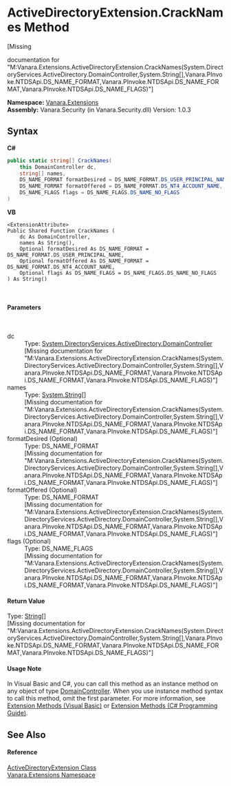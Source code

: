 # ActiveDirectoryExtension.CrackNames Method 
 

\[Missing <summary> documentation for "M:Vanara.Extensions.ActiveDirectoryExtension.CrackNames(System.DirectoryServices.ActiveDirectory.DomainController,System.String[],Vanara.PInvoke.NTDSApi.DS_NAME_FORMAT,Vanara.PInvoke.NTDSApi.DS_NAME_FORMAT,Vanara.PInvoke.NTDSApi.DS_NAME_FLAGS)"\]

**Namespace:**&nbsp;<a href="9abe54ff-18ce-e333-beed-30e855655381">Vanara.Extensions</a><br />**Assembly:**&nbsp;Vanara.Security (in Vanara.Security.dll) Version: 1.0.3

## Syntax

**C#**<br />
``` C#
public static string[] CrackNames(
	this DomainController dc,
	string[] names,
	DS_NAME_FORMAT formatDesired = DS_NAME_FORMAT.DS_USER_PRINCIPAL_NAME,
	DS_NAME_FORMAT formatOffered = DS_NAME_FORMAT.DS_NT4_ACCOUNT_NAME,
	DS_NAME_FLAGS flags = DS_NAME_FLAGS.DS_NAME_NO_FLAGS
)
```

**VB**<br />
``` VB
<ExtensionAttribute>
Public Shared Function CrackNames ( 
	dc As DomainController,
	names As String(),
	Optional formatDesired As DS_NAME_FORMAT = DS_NAME_FORMAT.DS_USER_PRINCIPAL_NAME,
	Optional formatOffered As DS_NAME_FORMAT = DS_NAME_FORMAT.DS_NT4_ACCOUNT_NAME,
	Optional flags As DS_NAME_FLAGS = DS_NAME_FLAGS.DS_NAME_NO_FLAGS
) As String()
```

<br />

#### Parameters
&nbsp;<dl><dt>dc</dt><dd>Type: <a href="http://msdn2.microsoft.com/en-us/library/cb0acxkt" target="_blank">System.DirectoryServices.ActiveDirectory.DomainController</a><br />\[Missing <param name="dc"/> documentation for "M:Vanara.Extensions.ActiveDirectoryExtension.CrackNames(System.DirectoryServices.ActiveDirectory.DomainController,System.String[],Vanara.PInvoke.NTDSApi.DS_NAME_FORMAT,Vanara.PInvoke.NTDSApi.DS_NAME_FORMAT,Vanara.PInvoke.NTDSApi.DS_NAME_FLAGS)"\]</dd><dt>names</dt><dd>Type: <a href="http://msdn2.microsoft.com/en-us/library/s1wwdcbf" target="_blank">System.String</a>[]<br />\[Missing <param name="names"/> documentation for "M:Vanara.Extensions.ActiveDirectoryExtension.CrackNames(System.DirectoryServices.ActiveDirectory.DomainController,System.String[],Vanara.PInvoke.NTDSApi.DS_NAME_FORMAT,Vanara.PInvoke.NTDSApi.DS_NAME_FORMAT,Vanara.PInvoke.NTDSApi.DS_NAME_FLAGS)"\]</dd><dt>formatDesired (Optional)</dt><dd>Type: DS_NAME_FORMAT<br />\[Missing <param name="formatDesired"/> documentation for "M:Vanara.Extensions.ActiveDirectoryExtension.CrackNames(System.DirectoryServices.ActiveDirectory.DomainController,System.String[],Vanara.PInvoke.NTDSApi.DS_NAME_FORMAT,Vanara.PInvoke.NTDSApi.DS_NAME_FORMAT,Vanara.PInvoke.NTDSApi.DS_NAME_FLAGS)"\]</dd><dt>formatOffered (Optional)</dt><dd>Type: DS_NAME_FORMAT<br />\[Missing <param name="formatOffered"/> documentation for "M:Vanara.Extensions.ActiveDirectoryExtension.CrackNames(System.DirectoryServices.ActiveDirectory.DomainController,System.String[],Vanara.PInvoke.NTDSApi.DS_NAME_FORMAT,Vanara.PInvoke.NTDSApi.DS_NAME_FORMAT,Vanara.PInvoke.NTDSApi.DS_NAME_FLAGS)"\]</dd><dt>flags (Optional)</dt><dd>Type: DS_NAME_FLAGS<br />\[Missing <param name="flags"/> documentation for "M:Vanara.Extensions.ActiveDirectoryExtension.CrackNames(System.DirectoryServices.ActiveDirectory.DomainController,System.String[],Vanara.PInvoke.NTDSApi.DS_NAME_FORMAT,Vanara.PInvoke.NTDSApi.DS_NAME_FORMAT,Vanara.PInvoke.NTDSApi.DS_NAME_FLAGS)"\]</dd></dl>

#### Return Value
Type: <a href="http://msdn2.microsoft.com/en-us/library/s1wwdcbf" target="_blank">String</a>[]<br />\[Missing <returns> documentation for "M:Vanara.Extensions.ActiveDirectoryExtension.CrackNames(System.DirectoryServices.ActiveDirectory.DomainController,System.String[],Vanara.PInvoke.NTDSApi.DS_NAME_FORMAT,Vanara.PInvoke.NTDSApi.DS_NAME_FORMAT,Vanara.PInvoke.NTDSApi.DS_NAME_FLAGS)"\]

#### Usage Note
In Visual Basic and C#, you can call this method as an instance method on any object of type <a href="http://msdn2.microsoft.com/en-us/library/cb0acxkt" target="_blank">DomainController</a>. When you use instance method syntax to call this method, omit the first parameter. For more information, see <a href="http://msdn.microsoft.com/en-us/library/bb384936.aspx">Extension Methods (Visual Basic)</a> or <a href="http://msdn.microsoft.com/en-us/library/bb383977.aspx">Extension Methods (C# Programming Guide)</a>.

## See Also


#### Reference
<a href="c92733dc-1f62-44f3-b01b-0c77e7d4a5d9">ActiveDirectoryExtension Class</a><br /><a href="9abe54ff-18ce-e333-beed-30e855655381">Vanara.Extensions Namespace</a><br />